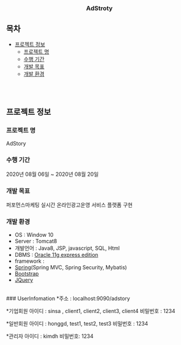 <h3 align="center">AdStroty</h3>

<p align="center">

</p>


## 목차

* [프로젝트 정보](#프로젝트-정보)
  * [프로젝트 명](#프로젝트-명)
  * [수행 기간](#수행-기간)
  * [개발 목표](#개발-목표)
  * [개발 환경](#개발-환경)
</br>
</br>

## 프로젝트 정보
### 프로젝트 명
AdStory
### 수행 기간
2020년 08월 06일 ~ 2020년 08월 20일
### 개발 목표
퍼포먼스마케팅 실시간 온라인광고운영 서비스 플랫폼 구현
### 개발 환경
* OS : Window 10
* Server : Tomcat8
* 개발언어 : Java8, JSP, javascript, SQL, Html 
* DBMS : [Oracle 11g express edition](https://www.oracle.com)
* framework : 
* [Spring](https://spring.io/)(Spring MVC, Spring Security, Mybatis)
* [Bootstrap](https://getbootstrap.com)
* [JQuery](https://jquery.com)
</br>
### UserInfomation
*주소 : localhost:9090/adstory

*기업회원
아이디 : sinsa , client1, client2, client3, client4
비밀번호 : 1234

*일반회원
아이디 : honggd, test1, test2, test3
비밀번호 : 1234

*관리자
아이디 : kimdh
비밀번호: 1234


